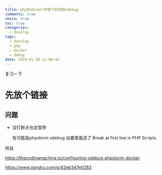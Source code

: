 ```yaml
---
title: php在docker环境下的远程xdebug
comments: true
share: true
toc: true
categories:
  - develop
tags:
  - develop
  - php
  - docker
  - debug
date: 2019-01-30 11:09:43
---
```


复习一下
<!-- more -->  

# 先放个链接

## 问题

* 没打断点也会暂停
 
    有可能是phpstorm xdebug 设置里面选了 Break at first line in PHP Scripts.
 

转自

https://thecodingmachine.io/configuring-xdebug-phpstorm-docker

https://www.jianshu.com/p/42eb347e0283